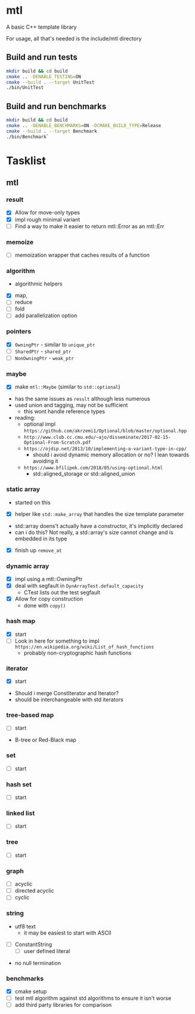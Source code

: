 # mtl
A basic C++ template library

For usage, all that's needed is the include/mtl directory

## Build and run tests
```bash
mkdir build && cd build
cmake .. -DENABLE_TESTING=ON
cmake --build . --target UnitTest
./bin/UnitTest
```

## Build and run benchmarks
```bash
mkdir build && cd build
cmake .. -DENABLE_BENCHMARKS=ON -DCMAKE_BUILD_TYPE=Release
cmake --build . --target Benchmark
./bin/Benchmark`
```


# Tasklist

## mtl
### result
- [x] Allow for move-only types
- [x] impl rough minimal variant
- [ ] Find a way to make it easier to return mtl::Error as an mtl::Err

### memoize
- [ ] memoization wrapper that caches results of a function

### algorithm
- algorithmic helpers
- [x] map,
- [ ] reduce
- [ ] fold
- [ ] add parallelization option

### pointers
- [x] `OwningPtr` - similar to `unique_ptr`
- [ ] `SharedPtr` - `shared_ptr`
- [ ] `NonOwningPtr` - `weak_ptr`

### maybe
- [x] make `mtl::Maybe` (similar to `std::optional`) 
- has the same issues as `result` although less numerous
- used union and tagging, may not be sufficient
    - this wont handle reference types
- reading:
    - optional impl `https://github.com/akrzemi1/Optional/blob/master/optional.hpp`
    - `http://www.club.cc.cmu.edu/~ajo/disseminate/2017-02-15-Optional-From-Scratch.pdf`
    - `https://ojdip.net/2013/10/implementing-a-variant-type-in-cpp/`
        - should i avoid dynamic memory allocation or no? I lean towards avoiding it
    - `https://www.bfilipek.com/2018/05/using-optional.html`
        - std::aligned_storage or std::aligned_union

### static array
- started on this
- [x] helper like `std::make_array` that handles the size template parameter
- std::array doens't actually have a constructor, it's implicitly declared
- can i do this? Not really, a std::array's size cannot change and is embedded in its type
- [x] finish up `remove_at`

### dynamic array
- [x] impl using a mtl::OwningPtr
- [x] deal with segfault in `DynArrayTest.default_capacity`
    - CTest lists out the test segfault
- [x] Allow for copy construction
    - done with `copy()`

### hash map
- [x] start
- [ ] Look in here for something to impl `https://en.wikipedia.org/wiki/List_of_hash_functions`
    - probably non-cryptographic hash functions

### iterator
- [x] start
- Should i merge ConstIterator and Iterator?
- should be interchangeable with std iterators

### tree-based map
- [ ] start
- B-tree or Red-Black map

### set
- [ ] start

### hash set
- [ ] start

### linked list
- [ ] start

### tree
- [ ] start

### graph
- [ ] acyclic
- [ ] directed acyclic
- [ ] cyclic

### string
- utf8 text
    - it may be easiest to start with ASCII
- [ ] ConstantString
    - [ ] user defined literal
- no null termination

### benchmarks
- [x] cmake setup
- [ ] test mtl algorithm against std algorithms to ensure it isn't worse
- [ ] add third party libraries for comparison
